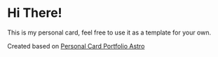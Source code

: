 # Hi There!

This is my personal card, feel free to use it as a template for your own.

Created based on [Personal Card Portfolio Astro](https://github.com/alcarazbrian/professional-card-astro)
